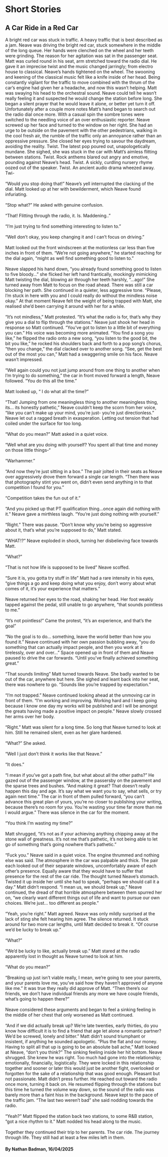 <h1>Short Stories</h1>

<h2>A Car Ride in a Red Car</h2>

A bright red car was stuck in traffic. A heavy traffic that is best described as a jam. Neave was driving the bright red car, stuck somewhere in the middle of the long queue. Her hands were clenched on the wheel and her teeth were grinding. The reason for her agitation was sat in the passenger seat. Matt was curled round in his seat, arm stretched toward the radio dial. He gave it an imprecise twist and the music changed jarringly; from electro house to classical. Neave’s hands tightened on the wheel. The swooning and keening of the classical music felt like a knife inside of her head. Being constantly vigilant for the traffic to move combined with the thrum of the car’s engine had given her a headache, and now this wasn’t helping. Matt was swaying his head to the orchestral sound. Neave could tell he wasn’t really feeling it and suspected he would change the station before long. She began a silent prayer that he would leave it alone, or better yet turn it off. Unfortunately after a couple more notes Matt’s hand began to search out the radio dial once more. With a casual spin the sombre tones were switched to the needling voice of an over enthusiastic reporter. Neave screwed up her face and turned to the window on her right. She had an urge to be outside on the pavement with the other pedestrians, walking in the cool fresh air, the rumble of the traffic only an annoyance rather than an oppressive pressure. She closed her eyes trying to savour the daydream, avoiding the reality. Twist. The latest pop poured out, unapologetically mundane. She sighed, she was stuck in the car with Matt’s aimless flitting between stations. Twist. Rock anthems blared out angry and emotive, pounding against Neave’s head. Twist. A sickly, curdling nursery rhyme oozed out of the speaker. Twist. An ancient audio drama wheezed away. Twi-                                                                                                 
<Br>
“Would you stop doing that!” Neave’s yell interrupted the clacking of the dial. Matt looked up at her with bewilderment, which Neave found infuriating.              
<Br>
“Stop what?” He asked with genuine confusion.                                                                                                                         
<Br>
“That! Flitting through the radio, it. Is. Maddening..”                                                                                                                        
<Br>
“I’m just trying to find something interesting to listen to.”                                                                                                                 
<Br>
“Well don’t okay, you keep changing it and I can’t focus on driving.”                                                                                                         
<Br>
Matt looked out the front windscreen at the motionless car less than five inches in front of them. “We’re not going anywhere,” he started reaching for the dial again, “might as well find something good to listen to.”                                                                                                             
<Br>
Neave slapped his hand down, “you already found something good to listen to five bloody…” she flicked her left hand frantically, mockingly mimicking Matt twisting the dial, blowing air through her teeth harshly, “…ago!” She turned away from Matt to focus on the road ahead. There was still a car blocking her path. She continued in a quieter, less aggressive tone. “Please, I’m stuck in here with you and I could really do without the mindless noise okay.” At that moment Neave felt the weight of being trapped with Matt, she realised she’d been carrying it around with her for a while.                                                              
<Br>
“It’s not mindless,” Matt protested. “It’s what the radio is for, that’s why they give you a dial to flip through the stations.” Neave just shook her head in response so Matt continued. “You’ve got to listen to a little bit of everything you can.” His voice was becoming more animated. “You find a song you like,” he flipped the radio onto a new song, “you listen to the good bit, the bit you like,” he rocked his shoulders back and forth to a pop song’s chorus, “then you change,” the dial clacked over to another song. “See, get the best out of the most you can,” Matt had a swaggering smile on his face. Neave wasn’t impressed.        
<Br>
“Well again could you not just jump around from one thing to another when I’m trying to do something,” the car in front moved forward a length, Neave followed. “You do this all the time.”                                                                                                                                          
<Br>
Matt looked up, “ I do what all the time?”                                                                                                                                  
<Br>
“That! Jumping from one meaningless thing to another meaningless thing, its… its honestly pathetic,” Neave couldn’t keep the scorn from her voice, “like you can’t make up your mind, you’re just- you’re just directionless.” Neave let out a ragged breath in exasperation. Letting out tension that had coiled under the surface for too long.                                                                                                                                                                 
<Br>
“What do you mean?” Matt asked in a quiet voice.                                                                                                                             
<Br>
“Well what are you doing with yourself? You spent all that time and money on those little things-“                                                                             
<Br>
“Warhammer.”                                                                                                                                                                  
<Br>
“And now they’re just sitting in a box.” The pair jolted in their seats as Neave over aggressively drove them forward a single car length. “Then there was that photography stint you went on, didn’t even send anything in to that competition I found for you.”                                                                              
<Br>
“Competition takes the fun out of it.”                                                                                                                                       
<Br>
“And you picked up that PT qualification thing…once again did nothing with it.” Neave gave a mirthless laugh. “You’re just doing nothing with yourself.”                       
<Br>
“Right.” There was pause. “Don’t know why you’re being so aggressive about it, that’s what you’re supposed to do,” Matt stated.                                                
<Br>
“WHAT!?” Neave exploded in shock, turning her disbelieving face towards Matt.                                                                                                     
<Br>
“What?”                                                                                                                                                               
<Br>
“That is not how life is supposed to be lived” Neave scoffed.                                                                                                             
<Br>
“Sure it is, you gotta try stuff in life” Matt had a rare intensity in his eyes, “give things a go and keep doing what you enjoy, don’t worry about what comes of it,  it’s your experience that matters.”                                                                                                                                    
<Br>
Neave returned her eyes to the road, shaking her head. Her foot weakly tapped against the pedal, still unable to go anywhere, “that sounds pointless to me.”             
<Br>
“It’s not pointless!” Came the protest,  “it’s an experience, and that’s the goal”                                                                                            
<Br>
“No the goal is to do… something, leave the world better than how you found it.” Neave continued with her own passion bubbling away, “you do something that can actually impact people, and then you work at it tirelessly, over and over…” Space opened up in front of them and Neave paused to drive the car forwards. “Until you’ve finally achieved something great.”                                                                                                                            
<Br>
“That sounds limiting” Matt turned towards Neave. She badly wanted to be out of the car, anywhere but here. She sighed and leant back into her seat, there was nowhere to go. “Sounds like you’re trapped by expectation.”                                                                                                              
<Br>
“I’m not trapped.”  Neave continued looking ahead at the unmoving car in front of them. “I’m working and improving. Working hard and I keep going because I know one day my works will be published and I will be amongst the greats having made a positive impact on people.” Neave slowly crossed her arms over her body.            
<Br>
“Right.” Matt was silent for a long time. So long that Neave turned to look at him. Still he remained silent, even as her glare hardened.                             
<Br>
“What?” She asked.                                                                                                                                                               
<Br>
“Well I just don’t think it works like that Neave.”                                                                                                                                      
<Br>
“It does.”                                                                                                                                                            
<Br>
“I mean if you’ve got a path fine, but what about all the other paths?” He gazed out of the passenger window, at the passersby on the pavement and the sparse trees and bushes. “And making it great? That doesn’t really happen this day and age. It’s say what we want you to say, what sells, or try again next time.” The car in front of them pulled forward, “you can’t advance this great plan of yours, you’re no closer to publishing your writing, because there’s no room for you. You’re wasting your time far more than me I would argue.” There was silence in the car for the moment.                                                                        
<Br>
“You think I’m wasting my time?”                                                                                                                                        
<Br>
Matt shrugged, “it’s not as if your achieving anything chipping away at the stone wall of greatness. It’s not me that’s pathetic, it’s not being able to let go of something that’s going nowhere that’s pathetic.”                                                                                                                     
<Br>
“Fuck you.” Neave said in a quiet voice. The engine thrummed and nothing else was said. The atmosphere in the car was palpable and thick. The pair each looked out of their separate windows, uncomfortably aware of each other’s presence. Equally aware that they would have to suffer that presence for the rest of the car ride. The thought turned Neave’s stomach. Twisted it up inside her until she had to speak, “perhaps we should call it a day.” Matt didn’t respond. “I mean us, we should break up,” Neave continued, the dread of that horrible atmosphere between them spurred her on, “we clearly want different things out of life and want to pursue our own choices. We’re just… too different as people.”                                                                                                                      
<Br>
“Yeah, you’re right.” Matt agreed. Neave was only mildly surprised at the lack of sting she felt hearing him agree. The silence returned. It stuck around for two more car lengths, until Matt decided to break it. “Of course we’d be lucky to break up.”                                                                                  
<Br>
“What?”                                                                                                                                                              
<Br>
“We’d be lucky to like, actually break up.” Matt stared at the radio apparently lost in thought as Neave turned to look at him.                                               
<Br>
“What do you mean?”                                                                                                                                                           
<Br>
“Breaking up just isn’t viable really, I mean, we’re going to see your parents, and your parents love me, you’ve said how they haven’t approved of anyone like me.” It was true they really did approve of Matt. “Then there’s our friends, we don’t have individual friends any more we have couple friends, what’s going to happen there?”                                                                                                                                                                      
<Br>
Neave considered these arguments and began to feel a sinking feeling in the middle of her chest that only worsened as Matt continued.                                            
<Br>
“And if we did actually break up? We’re late twenties, early thirties, do you know how difficult it is to find a friend that age let alone a romantic partner? We’d be screwed, lonely and bitter.” Matt didn’t sound triumphant or insistent, if anything he sounded apologetic. “Plus the flat and our money. Having to split all that up is going to be an absolute ball ache,” Matt looked at Neave, “don’t you think?” The sinking feeling inside her hit bottom. Neave shrugged. She knew he was right. Too much had gone into the relationship; emotionally, financially, logistically. They were locked in this relationship together and sooner or later this would just be another fight, overlooked or forgotten for the sake of a relationship that was good enough. Pleasant but not passionate. Matt didn’t press further. He reached out toward the radio once more, turning it back on. He resumed flipping through the stations but this time he turned the volume way down, so the sound of the radio was barely more than a faint hiss in the background. Neave kept to the pace of the traffic jam. “The last two weren’t bad” she said nodding towards the radio.                                                                                                                                                                    
<Br>
“Yeah?” Matt flipped the station back two stations, to some R&B station, “got a nice rhythm to it.” Matt nodded his head along to the music.                               
<Br>
Together they continued their trip to her parents. The car ride. The journey through life. They still had at least a few miles left in them.  

<h4>By Nathan Badman, 16/04/2025</h4>
